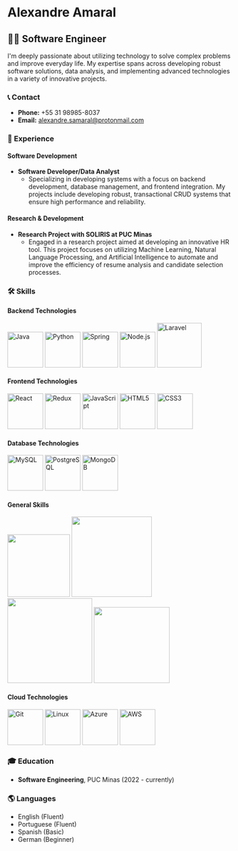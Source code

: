 # Alexandre Amaral

## 👨‍💻 Software Engineer

I'm deeply passionate about utilizing technology to solve complex problems and improve everyday life. My expertise spans across developing robust software solutions, data analysis, and implementing advanced technologies in a variety of innovative projects.

### 📞 Contact
- **Phone:** +55 31 98985-8037
- **Email:** [alexandre.samaral@protonmail.com](mailto:alexandre.samaral@protonmail.com)

### 💼 Experience

#### Software Development
- **Software Developer/Data Analyst**
  - Specializing in developing systems with a focus on backend development, database management, and frontend integration. My projects include developing robust, transactional CRUD systems that ensure high performance and reliability.

#### Research & Development
- **Research Project with SOLIRIS at PUC Minas**
  - Engaged in a research project aimed at developing an innovative HR tool. This project focuses on utilizing Machine Learning, Natural Language Processing, and Artificial Intelligence to automate and improve the efficiency of resume analysis and candidate selection processes.

### 🛠 Skills

#### Backend Technologies
<p>
  <img src="https://cdn.jsdelivr.net/gh/devicons/devicon/icons/java/java-original-wordmark.svg" width="80" alt="Java"/> 
  <img src="https://cdn.jsdelivr.net/gh/devicons/devicon/icons/python/python-original-wordmark.svg" width="80" alt="Python"/>
  <img src="https://cdn.jsdelivr.net/gh/devicons/devicon/icons/spring/spring-original-wordmark.svg" width="80" alt="Spring"/>
  <img src="https://cdn.jsdelivr.net/gh/devicons/devicon/icons/nodejs/nodejs-original-wordmark.svg" width="80" alt="Node.js"/>
  <img src="https://cdn.jsdelivr.net/gh/devicons/devicon@latest/icons/laravel/laravel-original-wordmark.svg" width="100" alt="Laravel"/>
</p>

#### Frontend Technologies
<p>
  <img src="https://cdn.jsdelivr.net/gh/devicons/devicon/icons/react/react-original-wordmark.svg" width="80" alt="React"/>
  <img src="https://cdn.jsdelivr.net/gh/devicons/devicon/icons/redux/redux-original.svg" width="80" alt="Redux"/>
  <img src="https://cdn.jsdelivr.net/gh/devicons/devicon/icons/javascript/javascript-original.svg" width="80" alt="JavaScript"/>
  <img src="https://cdn.jsdelivr.net/gh/devicons/devicon/icons/html5/html5-original-wordmark.svg" width="80" alt="HTML5"/>
  <img src="https://cdn.jsdelivr.net/gh/devicons/devicon/icons/css3/css3-original-wordmark.svg" width="80" alt="CSS3"/>
</p>

#### Database Technologies
<p>
  <img src="https://cdn.jsdelivr.net/gh/devicons/devicon/icons/mysql/mysql-original-wordmark.svg" width="80" alt="MySQL"/>
  <img src="https://cdn.jsdelivr.net/gh/devicons/devicon/icons/postgresql/postgresql-original-wordmark.svg" width="80" alt="PostgreSQL"/>
  <img src="https://cdn.jsdelivr.net/gh/devicons/devicon/icons/mongodb/mongodb-original-wordmark.svg" width="80" alt="MongoDB"/>
</p>

#### General Skills
<p>
<img src="https://img.shields.io/badge/-Algorithms-EF2D5E?style=for-the-badge&logo=algorithmia" width="140"/>
<img src="https://img.shields.io/badge/-Data_Structures-FCC624?style=for-the-badge&logo=devpost" width="180"/>
<img src="https://img.shields.io/badge/-Machine_Learning-0078D4?style=for-the-badge&logo=kaggle" width="190"/>
<img src="https://img.shields.io/badge/-Data_Analysis-005571?style=for-the-badge&logo=tableau" width="170"/>
</p>


#### Cloud Technologies
<p>
  <img src="https://cdn.jsdelivr.net/gh/devicons/devicon/icons/git/git-original-wordmark.svg" width="80" alt="Git"/>
  <img src="https://cdn.jsdelivr.net/gh/devicons/devicon/icons/linux/linux-original.svg" width="80" alt="Linux"/>
  <img src="https://cdn.jsdelivr.net/gh/devicons/devicon/icons/azure/azure-original-wordmark.svg" width="80" alt="Azure"/>
  <img src="https://cdn.jsdelivr.net/gh/devicons/devicon/icons/amazonwebservices/amazonwebservices-original-wordmark.svg" width="80" alt="AWS"/>
  </p>

### 🎓 Education

- **Software Engineering**, PUC Minas (2022 - currently)

### 🌎 Languages

- English (Fluent)
- Portuguese (Fluent)
- Spanish (Basic)
- German (Beginner)






